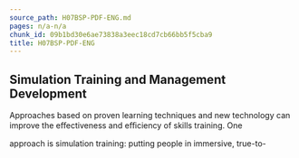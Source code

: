 ```yaml
---
source_path: H07BSP-PDF-ENG.md
pages: n/a-n/a
chunk_id: 09b1bd30e6ae73838a3eec18cd7cb66bb5f5cba9
title: H07BSP-PDF-ENG
---
```

## Simulation Training and Management Development

Approaches based on proven learning techniques and new technology can improve the eﬀectiveness and eﬃciency of skills training. One

approach is simulation training: putting people in immersive, true-to-
